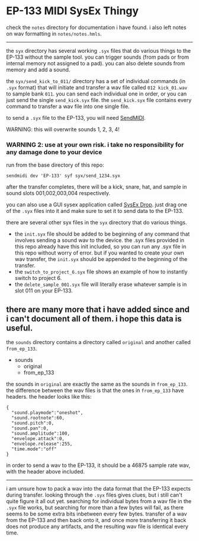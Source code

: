 # EP-133 MIDI SysEx Thingy

check the `notes` directory for documentation i have found. i also left notes on wav formatting in `notes/notes.hmls`.

---

the `syx` directory has several working `.syx` files that do various things to the EP-133 without the sample tool.
you can trigger sounds (from pads or from internal memory not assigned to a pad).
you can also delete sounds from memory and add a sound.

the `syx/send_kick_to_011/` directory has a set of individual commands (in `.syx` format) that will initiate and transfer a wav file called `012 kick_01.wav` to sample bank `011`.
you can send each individual one in order, or you can just send the single `send_kick.syx` file. the `send_kick.syx` file contains every command to transfer a wav file into one single file.

to send a `.syx` file to the EP-133, you will need [SendMIDI](https://github.com/gbevin/SendMIDI).

WARNING: this will overwrite sounds 1, 2, 3, 4!
### WARNING 2: use at your own risk. i take no responsibility for any damage done to your device

run from the base directory of this repo:
```
sendmidi dev 'EP-133' syf syx/send_1234.syx
```

after the transfer completes, there will be a kick, snare, hat, and sample in sound slots 001,002,003,004 respectively.

you can also use a GUI sysex application called [SysEx Drop](https://github.com/sourcebox/sysex-drop/releases/tag/v1.4.0). just drag one of the `.syx` files into it and make sure to set it to send data to the EP-133.

there are several other syx files in the `syx` directory that do various things. 
  * the `init.syx` file should be added to be beginning of any command that involves sending a sound wav to the device. the .syx files provided in this repo already have this init included, so you can run any .syx file in this repo without worry of error. but if you wanted to create your own wav transfer, the `init.syx` should be appended to the beginning of the transfer.
  * the `switch_to_project_6.syx` file shows an example of how to instantly switch to project 6.
  * the `delete_sample_001.syx` file will literally erase whatever sample is in slot 011 on your EP-133.

there are many more that i have added since and i can't document all of them. i hope this data is useful.
---

the `sounds` directory contains a directory called `original` and another called `from_ep_133`.

  * sounds
    * original
    * from_ep_133

the sounds in `original` are exactly the same as the sounds in `from_ep_133`. the difference between the wav files is that the ones in `from_ep_133` have headers. the header looks like this:

```
{
  "sound.playmode":"oneshot",
  "sound.rootnote":60,
  "sound.pitch":0,
  "sound.pan":0,
  "sound.amplitude":100,
  "envelope.attack":0,
  "envelope.release":255,
  "time.mode":"off"
}
```

in order to send a wav to the EP-133, it should be a 46875 sample rate wav, with the header above included.

---

i am unsure how to pack a wav into the data format that the EP-133 expects during transfer. looking through the `.syx` files gives clues, but i still can't quite figure it all out yet. searching for individual bytes from a wav file in the `.syx` file works, but searching for more than a few bytes will fail, as there seems to be some extra bits inbetween every few bytes. transfer of a wav from the EP-133 and then back onto it, and once more transferring it back does not produce any artifacts, and the resulting wav file is identical every time.
